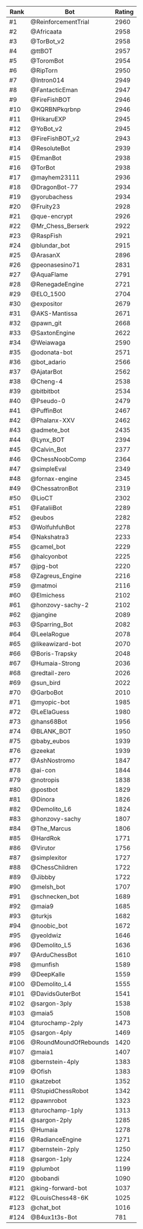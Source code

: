 Rank|Bot|Rating
---|---|---
#1|@ReinforcementTrial|2960
#2|@Africaata|2958
#3|@TorBot_v2|2958
#4|@ttBOT|2957
#5|@ToromBot|2954
#6|@RipTorn|2950
#7|@Intron014|2949
#8|@FantacticEman|2947
#9|@FireFishBOT|2946
#10|@KQRBNPkqrbnp|2946
#11|@HikaruEXP|2945
#12|@YoBot_v2|2945
#13|@FireFishBOT_v2|2943
#14|@ResoluteBot|2939
#15|@EmanBot|2938
#16|@TorBot|2938
#17|@mayhem23111|2936
#18|@DragonBot-77|2934
#19|@yorubachess|2934
#20|@Fruity23|2928
#21|@que-encrypt|2926
#22|@Mr_Chess_Berserk|2922
#23|@RaspFish|2921
#24|@blundar_bot|2915
#25|@ArasanX|2896
#26|@peonasesino71|2831
#27|@AquaFlame|2791
#28|@RenegadeEngine|2721
#29|@ELO_1500|2704
#30|@expositor|2679
#31|@AKS-Mantissa|2671
#32|@pawn_git|2668
#33|@SaxtonEngine|2622
#34|@Weiawaga|2590
#35|@odonata-bot|2571
#36|@bot_adario|2566
#37|@AjatarBot|2562
#38|@Cheng-4|2538
#39|@bitbitbot|2534
#40|@Pseudo-0|2479
#41|@PuffinBot|2467
#42|@Phalanx-XXV|2462
#43|@admete_bot|2435
#44|@Lynx_BOT|2394
#45|@Calvin_Bot|2377
#46|@ChessNoobComp|2364
#47|@simpleEval|2349
#48|@fornax-engine|2345
#49|@ChessatronBot|2319
#50|@LioCT|2302
#51|@FataliiBot|2289
#52|@eubos|2282
#53|@WolfuhfuhBot|2278
#54|@Nakshatra3|2233
#55|@camel_bot|2229
#56|@halcyonbot|2225
#57|@jpg-bot|2220
#58|@Zagreus_Engine|2216
#59|@matmoi|2116
#60|@Elmichess|2102
#61|@honzovy-sachy-2|2102
#62|@jangine|2089
#63|@Sparring_Bot|2082
#64|@LeelaRogue|2078
#65|@likeawizard-bot|2070
#66|@Boris-Trapsky|2048
#67|@Humaia-Strong|2036
#68|@redtail-zero|2026
#69|@sun_bird|2022
#70|@GarboBot|2010
#71|@myopic-bot|1985
#72|@LeElaGuess|1980
#73|@hans68Bot|1956
#74|@BLANK_BOT|1950
#75|@baby_eubos|1939
#76|@zeekat|1939
#77|@AshNostromo|1847
#78|@ai-con|1844
#79|@notropis|1838
#80|@postbot|1829
#81|@Dinora|1826
#82|@Demolito_L6|1824
#83|@honzovy-sachy|1807
#84|@The_Marcus|1806
#85|@HardRok|1771
#86|@Virutor|1756
#87|@simplexitor|1727
#88|@ChessChildren|1722
#89|@Jibbby|1722
#90|@melsh_bot|1707
#91|@schnecken_bot|1689
#92|@maia9|1685
#93|@turkjs|1682
#94|@noobic_bot|1672
#95|@yeoldwiz|1646
#96|@Demolito_L5|1636
#97|@ArduChessBot|1610
#98|@munfish|1589
#99|@DeepKalle|1559
#100|@Demolito_L4|1555
#101|@DavidsGuterBot|1541
#102|@sargon-3ply|1538
#103|@maia5|1508
#104|@turochamp-2ply|1473
#105|@sargon-4ply|1469
#106|@RoundMoundOfRebounds|1420
#107|@maia1|1407
#108|@bernstein-4ply|1383
#109|@Ofish|1383
#110|@katzebot|1352
#111|@StupidChessRobot|1342
#112|@pawnrobot|1323
#113|@turochamp-1ply|1313
#114|@sargon-2ply|1285
#115|@Humaia|1278
#116|@RadianceEngine|1271
#117|@bernstein-2ply|1250
#118|@sargon-1ply|1224
#119|@plumbot|1199
#120|@bobandi|1090
#121|@king-forward-bot|1037
#122|@LouisChess48-6K|1025
#123|@chat_bot|1016
#124|@B4ux1t3s-Bot|781
